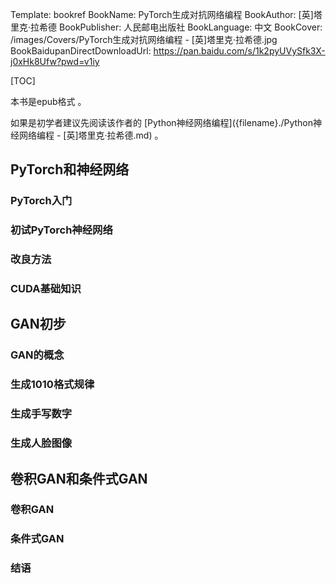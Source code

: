 Template: bookref
BookName: PyTorch生成对抗网络编程
BookAuthor: [英]塔里克·拉希德
BookPublisher: 人民邮电出版社
BookLanguage: 中文
BookCover: /images/Covers/PyTorch生成对抗网络编程 - [英]塔里克·拉希德.jpg
BookBaidupanDirectDownloadUrl: https://pan.baidu.com/s/1k2pyUVySfk3X-j0xHk8Ufw?pwd=v1iy


[TOC]

本书是epub格式 。

如果是初学者建议先阅读该作者的 [Python神经网络编程]({filename}./Python神经网络编程 - [英]塔里克·拉希德.md) 。



## PyTorch和神经网络
### PyTorch入门

### 初试PyTorch神经网络

### 改良方法

### CUDA基础知识


## GAN初步
### GAN的概念

### 生成1010格式规律

### 生成手写数字

### 生成人脸图像

## 卷积GAN和条件式GAN
### 卷积GAN

### 条件式GAN

### 结语
